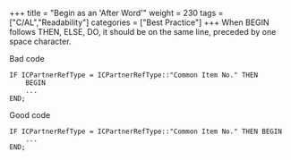+++
title = "Begin as an 'After Word'"
weight = 230
tags = ["C/AL","Readability"]
categories = ["Best Practice"]
+++
When BEGIN follows THEN, ELSE, DO, it should be on the same line, preceded by one space character.

Bad code

```al
IF ICPartnerRefType = ICPartnerRefType::"Common Item No." THEN
    BEGIN
    ...
END;
```

Good code

```
IF ICPartnerRefType = ICPartnerRefType::"Common Item No." THEN BEGIN
    ...
END;
```
